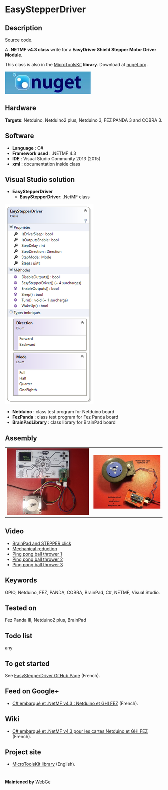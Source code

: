 # EasyStepperDriver

**Description**
----
Source code.

A **.NETMF v4.3 class** write for a **EasyDriver Shield Stepper Motor Driver Module**. 

This class is also in the [MicroToolsKit](https://www.nuget.org/packages/WEBGE.Microtoolskit/)  **library**. Download at [nuget.org](https://www.nuget.org).

 ![](img/nuget.JPG)

**Hardware**
----
**Targets**: Netduino, Netduino2 plus, Netduino 3, FEZ PANDA 3 and COBRA 3.

**Software**
----
* **Language** : C#
* **Framework used** : .NETMF 4.3
* **IDE** : Visual Studio Community 2013 (2015)
* **xml** : documentation inside class

**Visual Studio solution**
----
* **EasyStepperDriver**
  * **EasyStepperDriver**: .NetMF class

![](img/EasyStepperDriverClass.png)
* **Netduino** : class test program for Netduino board
* **FezPanda** : class test program for Fez Panda board
* **BrainPadLibrary** : class library for BrainPad board

 **Assembly**
----
<table>
<tr>
<td><img src="img/STEPPERclickm.jpg" /></td>
<td><img src="img/EasyStepperMotor.jpg"/></td>
</tr>
</table>

**Video**
----
* [BrainPad and STEPPER click](https://youtu.be/Kc1_DE5p3R0)
* [Mechanical reduction](https://youtu.be/K_PtVVJPNFo)
* [Ping pong ball thrower 1](https://youtu.be/l_M70CIIXU0)
* [Ping pong ball thrower 2](https://youtu.be/4_QfgJS_Ang)
* [Ping pong ball thrower 3](https://youtu.be/66fcVjNp61Q)

**Keywords**
----
GPIO, Netduino, FEZ, PANDA, COBRA, BrainPad, C#, NETMF, Visual Studio.

**Tested on**
----
Fez Panda III, Netduino2 plus, BrainPad

**Todo list**
----
any

**To get started**
----
See [EasyStepperDriver GitHub Page](http://webge.github.io/EasyStepperDriver/) (French).

**Feed on Google+**
----
* [C# embarqué et .NetMF v4.3 : Netduino et GHI FEZ](https://plus.google.com/collection/oaaJX) (French).

**Wiki**
----
* [C# embarqué et .NetMF v4.3 pour les cartes Netduino et GHI FEZ](http://webge.dyndns-server.com/dokuwiki/doku.php?id=netmf43:accueilnetmf) (French).

**Project site**
----
* [MicroToolsKit library](http://webge.dyndns-server.com/dokuwiki/doku.php?id=netmf43:6_microtoolskit) (English).
#

**Maintened by** [WebGe](mailto:philippemariano@gmail.com)
